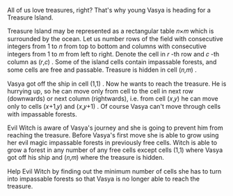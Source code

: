 All of us love treasures, right? That's why young Vasya is heading for a Treasure Island.

Treasure Island may be represented as a rectangular table 𝑛×𝑚
 which is surrounded by the ocean. Let us number rows of the field with consecutive integers from 1
 to 𝑛
 from top to bottom and columns with consecutive integers from 1
 to 𝑚
 from left to right. Denote the cell in 𝑟
-th row and 𝑐
-th column as (𝑟,𝑐)
. Some of the island cells contain impassable forests, and some cells are free and passable. Treasure is hidden in cell (𝑛,𝑚)
.

Vasya got off the ship in cell (1,1)
. Now he wants to reach the treasure. He is hurrying up, so he can move only from cell to the cell in next row (downwards) or next column (rightwards), i.e. from cell (𝑥,𝑦)
 he can move only to cells (𝑥+1,𝑦)
 and (𝑥,𝑦+1)
. Of course Vasya can't move through cells with impassable forests.

Evil Witch is aware of Vasya's journey and she is going to prevent him from reaching the treasure. Before Vasya's first move she is able to grow using her evil magic impassable forests in previously free cells. Witch is able to grow a forest in any number of any free cells except cells (1,1)
 where Vasya got off his ship and (𝑛,𝑚)
 where the treasure is hidden.

Help Evil Witch by finding out the minimum number of cells she has to turn into impassable forests so that Vasya is no longer able to reach the treasure.